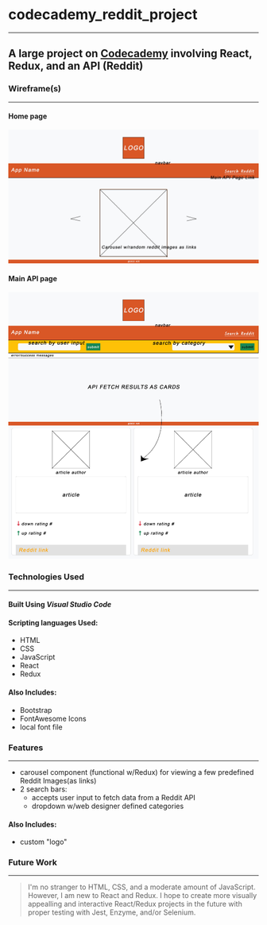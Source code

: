 # codecademy_reddit_project
---
## A large project on [Codecademy](https://www.codecademy.com/learn) involving React, Redux, and an API (Reddit)

### Wireframe(s)
---
#### Home page
![Image](/reddit_favs_project_wireframe.jpg)

#### Main API page
![Image](/reddit_favs_project_wireframe_2_3.jpg)

### Technologies Used
---
#### Built Using *Visual Studio Code*

#### Scripting languages Used:
* HTML
* CSS
* JavaScript
* React
* Redux

#### Also Includes:
  - Bootstrap
  - FontAwesome Icons
  - local font file

### Features
---
* carousel component (functional w/Redux) for viewing a few predefined Reddit Images(as links)
* 2 search bars:
  - accepts user input to fetch data from a Reddit API
  - dropdown w/web designer defined categories

#### Also Includes:
  - custom "logo"

### Future Work
---
> I'm no stranger to HTML, CSS, and a moderate amount of JavaScript. However, I am new to React and Redux. I hope to create more visually appealling and interactive React/Redux projects in the future with proper testing with Jest, Enzyme, and/or Selenium. 
